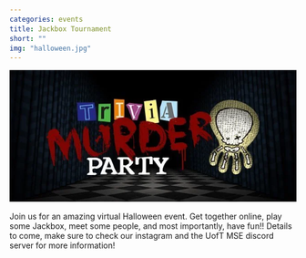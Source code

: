 ```yaml
---
categories: events
title: Jackbox Tournament
short: ""
img: "halloween.jpg"
---
```


![](/img/events/trivia-murder.png)

Join us for an amazing virtual Halloween event. Get together online, play some Jackbox, meet some people, and most importantly, have fun!! Details to come, make sure to check our instagram and the UofT MSE discord server for more information!